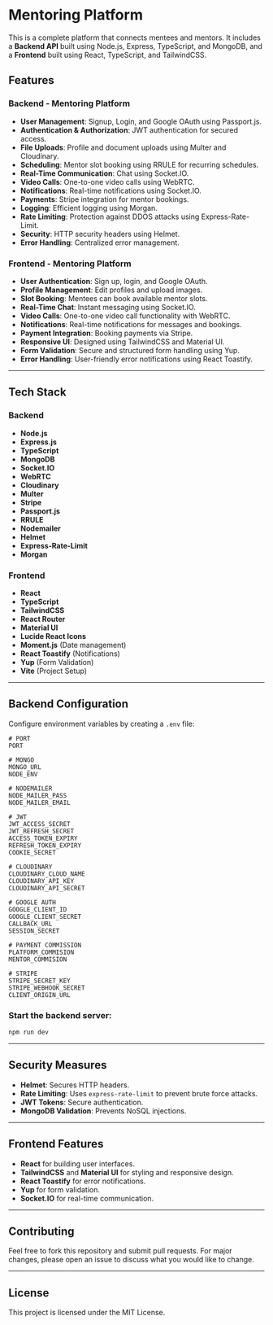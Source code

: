 # Mentoring Platform

This is a complete platform that connects mentees and mentors. It includes a **Backend API** built using Node.js, Express, TypeScript, and MongoDB, and a **Frontend** built using React, TypeScript, and TailwindCSS.

## Features

### Backend - Mentoring Platform

- **User Management**: Signup, Login, and Google OAuth using Passport.js.
- **Authentication & Authorization**: JWT authentication for secured access.
- **File Uploads**: Profile and document uploads using Multer and Cloudinary.
- **Scheduling**: Mentor slot booking using RRULE for recurring schedules.
- **Real-Time Communication**: Chat using Socket.IO.
- **Video Calls**: One-to-one video calls using WebRTC.
- **Notifications**: Real-time notifications using Socket.IO.
- **Payments**: Stripe integration for mentor bookings.
- **Logging**: Efficient logging using Morgan.
- **Rate Limiting**: Protection against DDOS attacks using Express-Rate-Limit.
- **Security**: HTTP security headers using Helmet.
- **Error Handling**: Centralized error management.

### Frontend - Mentoring Platform

- **User Authentication**: Sign up, login, and Google OAuth.
- **Profile Management**: Edit profiles and upload images.
- **Slot Booking**: Mentees can book available mentor slots.
- **Real-Time Chat**: Instant messaging using Socket.IO.
- **Video Calls**: One-to-one video call functionality with WebRTC.
- **Notifications**: Real-time notifications for messages and bookings.
- **Payment Integration**: Booking payments via Stripe.
- **Responsive UI**: Designed using TailwindCSS and Material UI.
- **Form Validation**: Secure and structured form handling using Yup.
- **Error Handling**: User-friendly error notifications using React Toastify.

---

## Tech Stack

### Backend

- **Node.js**
- **Express.js**
- **TypeScript**
- **MongoDB**
- **Socket.IO**
- **WebRTC**
- **Cloudinary**
- **Multer**
- **Stripe**
- **Passport.js**
- **RRULE**
- **Nodemailer**
- **Helmet**
- **Express-Rate-Limit**
- **Morgan**

### Frontend

- **React**
- **TypeScript**
- **TailwindCSS**
- **React Router**
- **Material UI**
- **Lucide React Icons**
- **Moment.js** (Date management)
- **React Toastify** (Notifications)
- **Yup** (Form Validation)
- **Vite** (Project Setup)

---

## Backend Configuration

Configure environment variables by creating a `.env` file:

```dotenv
# PORT
PORT

# MONGO
MONGO_URL
NODE_ENV

# NODEMAILER
NODE_MAILER_PASS
NODE_MAILER_EMAIL

# JWT
JWT_ACCESS_SECRET
JWT_REFRESH_SECRET
ACCESS_TOKEN_EXPIRY
REFRESH_TOKEN_EXPIRY
COOKIE_SECRET

# CLOUDINARY
CLOUDINARY_CLOUD_NAME
CLOUDINARY_API_KEY
CLOUDINARY_API_SECRET

# GOOGLE AUTH
GOOGLE_CLIENT_ID    
GOOGLE_CLIENT_SECRET
CALLBACK_URL
SESSION_SECRET

# PAYMENT COMMISSION
PLATFORM_COMMISION
MENTOR_COMMISION 

# STRIPE
STRIPE_SECRET_KEY
STRIPE_WEBHOOK_SECRET
CLIENT_ORIGIN_URL
```

### Start the backend server:

```bash
npm run dev
```

---

## Security Measures

- **Helmet**: Secures HTTP headers.
- **Rate Limiting**: Uses `express-rate-limit` to prevent brute force attacks.
- **JWT Tokens**: Secure authentication.
- **MongoDB Validation**: Prevents NoSQL injections.

---

## Frontend Features

- **React** for building user interfaces.
- **TailwindCSS** and **Material UI** for styling and responsive design.
- **React Toastify** for error notifications.
- **Yup** for form validation.
- **Socket.IO** for real-time communication.

---

## Contributing

Feel free to fork this repository and submit pull requests. For major changes, please open an issue to discuss what you would like to change.

---

## License

This project is licensed under the MIT License.
